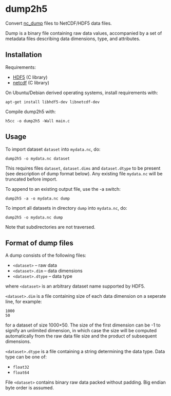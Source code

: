 dump2h5
=======

Convert [nc_dump](https://github.com/peterkuma/nc_dump)
files to NetCDF/HDF5 data files.

Dump is a binary file containing raw data values, accompanied by a set of
metadata files describing data dimensions, type, and attributes.

Installation
------------

Requirements:

* [HDF5](http://www.hdfgroup.org/HDF5/) (C library)
* [netcdf](http://www.unidata.ucar.edu/software/netcdf/) (C library)

On Ubuntu/Debian derived operating systems, install requirements with:

    apt-get install libhdf5-dev libnetcdf-dev

Compile dump2h5 with:

    h5cc -o dump2h5 -Wall main.c

Usage
-----

To import dataset `dataset` into `mydata.nc`, do:

    dump2h5 -o mydata.nc dataset

This requires files `dataset`, `dataset.dims` and `dataset.dtype` to be present
(see description of dump format below). Any existing file `mydata.nc`
will be truncated before import.

To append to an existing output file, use the -a switch:

    dump2h5 -a -o mydata.nc dump

To import all datasets in directory `dump` into `mydata.nc`, do:

    dump2h5 -o mydata.nc dump

Note that subdirectories are not traversed.

Format of dump files
--------------------

A dump consists of the following files:

* `<dataset>` – raw data
* `<dataset>.dim`  – data dimensions
* `<dataset>.dtype` – data type

where `<dataset>` is an arbitrary dataset name supported by HDF5.

`<dataset>.dim` is a file containing size of each data dimension on a seperate
line, for example:

    1000
    50

for a dataset of size 1000×50. The size of the first dimension can be -1
to signify an unlimited dimension, in which case the size will be computed 
automatically from the raw data file size and the product of subsequent
dimensions.

`<dataset>.dtype` is a file containing a string determining the data type.
Data type can be one of:

* `float32`
* `float64`

File `<dataset>` contains binary raw data packed without padding. Big endian
byte order is assumed.
